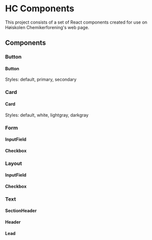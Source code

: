 # HC Components

This project consists of a set of React components created for use on Høiskolen Chemikerforening's web page.


## Components

### Button

#### Button

Styles: default, primary, secondary


### Card

#### Card

Styles: default, white, lightgray, darkgray


### Form

#### InputField

#### Checkbox


### Layout

#### InputField

#### Checkbox


### Text

#### SectionHeader

#### Header

#### Lead
